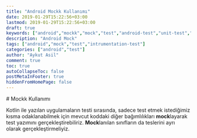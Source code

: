 ```yaml
---
title: "Android Mockk Kullanımı"
date: 2019-01-29T15:22:56+03:00
lastmod: 2019-01-29T15:22:56+03:00
draft: true
keywords: ["android","mockk","mock","test","android-test","unit-test","instrumentation-test"]
description: "Android Mock"
tags: ["android","mock","test","intrumentation-test"]
categories: ["android","test"]
author: "Aykut Asil"
comment: true
toc: true
autoCollapseToc: false
postMetaInFooter: true
hiddenFromHomePage: false
---
```


# Mockk Kullanımı

Kotlin ile yazılan uygulamaların testi sırasında, sadece test etmek istediğimiz kısma odaklanabilmek için mevcut koddaki diğer bağımlılıkları **mock**layarak test yazımını gerçekleştirebiliriz. **Mock**lanılan sınıfların da teslerini ayrı olarak gerçekleştirmeliyiz.